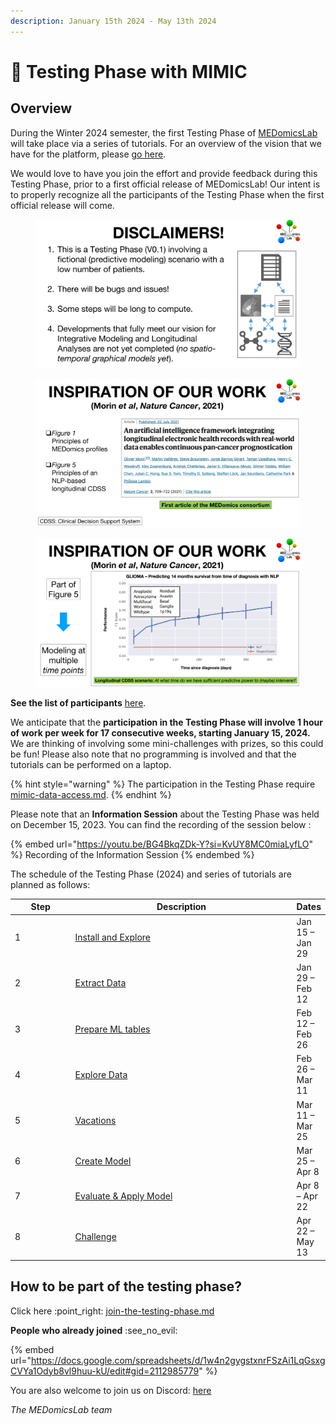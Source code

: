 ```yaml
---
description: January 15th 2024 - May 13th 2024
---
```


# 📄 Testing Phase with MIMIC

## Overview

During the Winter 2024 semester, the first Testing Phase of [MEDomicsLab](https://github.com/MEDomics-UdeS/MEDomicsLab) will take place via a series of tutorials. For an overview of the vision that we have for the platform, please [go here](../#an-overview-of-medomicslab).

We would love to have you join the effort and provide feedback during this Testing Phase, prior to a first official release of MEDomicsLab! Our intent is to properly recognize all the participants of the Testing Phase when the first official release will come.

<figure><img src="../.gitbook/assets/MEDomicsLab-TestingPhase-02.png" alt=""><figcaption></figcaption></figure>

<figure><img src="../.gitbook/assets/MEDomicsLab-TestingPhase-03.png" alt=""><figcaption></figcaption></figure>

<figure><img src="../.gitbook/assets/MEDomicsLab-TestingPhase-05.png" alt=""><figcaption></figcaption></figure>

**See the list of participants** [here](https://docs.google.com/spreadsheets/d/1w4n2gygstxnrFSzAi1LqGsxgCVYa1Odyb8vl9huu-kU/).

We anticipate that the **participation in the Testing Phase will involve 1 hour of work per week for 17 consecutive weeks, starting January 15, 2024.** We are thinking of involving some mini-challenges with prizes, so this could be fun! Please also note that no programming is involved and that the tutorials can be performed on a laptop.

{% hint style="warning" %}
The participation in the Testing Phase require [mimic-data-access.md](mimic-data-access.md "mention").
{% endhint %}

Please note that an **Information Session** about the Testing Phase was held on December 15, 2023. You can find the recording of the session below :

{% embed url="https://youtu.be/BG4BkqZDk-Y?si=KvUY8MC0miaLyfLO" %}
Recording of the Information Session
{% endembed %}

The schedule of the Testing Phase (2024) and series of tutorials are planned as follows:

<table><thead><tr><th width="98.33333333333331">Step</th><th width="421">Description</th><th>Dates</th></tr></thead><tbody><tr><td>1</td><td><a href="step-1.md">Install and Explore</a></td><td>Jan 15 – Jan 29</td></tr><tr><td>2</td><td><a href="step-2.md">Extract Data</a></td><td>Jan 29 – Feb 12</td></tr><tr><td>3</td><td><a href="step-3.md">Prepare ML tables</a></td><td>Feb 12 – Feb 26</td></tr><tr><td>4</td><td><a href="step-4.md">Explore Data</a></td><td>Feb 26 – Mar 11</td></tr><tr><td>5</td><td><a href="step-5.md">Vacations</a></td><td>Mar 11 – Mar 25</td></tr><tr><td>6</td><td><a href="step-6.md">Create Model</a></td><td>Mar 25 – Apr 8</td></tr><tr><td>7</td><td><a href="step-7.md">Evaluate &#x26; Apply Model</a></td><td>Apr 8 – Apr 22</td></tr><tr><td>8</td><td><a href="step-8.md">Challenge</a></td><td>Apr 22 – May 13</td></tr></tbody></table>

## How to be part of the testing phase?

Click here :point\_right: [join-the-testing-phase.md](../forms/join-the-testing-phase.md "mention")

**People who already joined** :see\_no\_evil:&#x20;

{% embed url="https://docs.google.com/spreadsheets/d/1w4n2gygstxnrFSzAi1LqGsxgCVYa1Odyb8vl9huu-kU/edit#gid=2112985779" %}



You are also welcome to join us on Discord: [here](https://discord.gg/ZbaGj8E6mP)

_The MEDomicsLab team_
